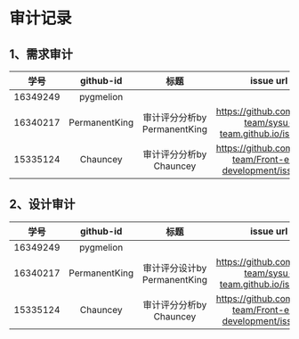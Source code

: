 # 审计记录
## 1、需求审计
学号 | github-id | 标题 | issue url
:-: | :-:|:-:|:-:
16349249 | pygmelion |   |   
16340217 | PermanentKing | 审计评分分析by PermanentKing | https://github.com/sysu-team/sysu-team.github.io/issues/1
15335124 | Chauncey | 审计评分分析by Chauncey| https://github.com/sysu-team/Front-end-development/issues/4 |
## 2、设计审计
学号 | github-id | 标题 | issue url
:-: | :-:|:-:|:-:
16349249 | pygmelion |   |   
16340217 | PermanentKing | 审计评分设计by PermanentKing | https://github.com/sysu-team/sysu-team.github.io/issues/2
15335124 | Chauncey |审计评分分析by Chauncey | https://github.com/sysu-team/Front-end-development/issues/3 |
